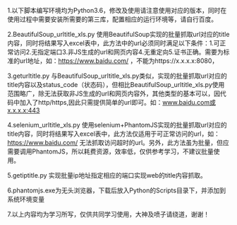 1.以下脚本编写环境均为Python3.6，修改及使用请注意使用对应的版本，同时在使用过程中需要安装所需要的第三库，配置相应的运行环境等，请自行百度。

2.BeautifulSoup_urltitle_xls.py
使用BeautifulSoup实现的批量抓取url对应的title内容，同时将结果写入excel表中，此方法中的url必须同时满足以下条件：1.可正常访问2.无指定端口3.非JS生成的url和网页内容4.无重定向5.证书正确。需要为标准的url地址，如：https://www.baidu.com/
，不能为https://x.x.x.x:8080，

3.geturltitle.py
与BeautifulSoup_urltitle_xls.py类似，实现的批量抓取url对应的title内容以及status_code（状态码），但相比BeautifulSoup_urltitle_xls.py使用范围略广，除无法获取非JS生成的url和网页内容外，其他类型的基本可以，因代码中加入了http/https,因此只需提供简单的url即可。如：www.baidu.com或x.x.x.x:443

4.selenium_urltitle_xls.py
使用selenium+PhantomJS实现的批量抓取url对应的title内容，同时将结果写入excel表中，此方法仅适用于可正常访问的url，如：https://www.baidu.com/
无法抓取访问超时的url。另外，此方法虽为批量，但应需要调用PhantomJS，所以耗费资源，效率低，仅供参考学习，不建议批量使用。

5.getiptitle.py
实现批量ip地址指定相应的端口实现web的title内容抓取。

6.phantomjs.exe为无头浏览器，下载后放入Python的Scripts目录下，并添加到系统环境变量

7.以上内容均为学习所写，仅供共同学习使用，大神及喷子请绕道，谢谢！
